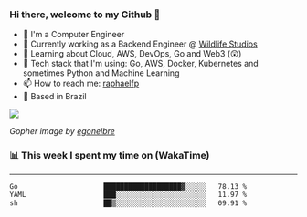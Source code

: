 ### Hi there, welcome to my Github 👋

- 📖 I'm a Computer Engineer
- 🔭 Currently working as a Backend Engineer @ [Wildlife Studios](https://wildlifestudios.com/)
- 🌱 Learning about Cloud, AWS, DevOps, Go and Web3 (😲)
- 🚀 Tech stack that I'm using: Go, AWS, Docker, Kubernetes and sometimes Python and Machine Learning
- 📫 How to reach me: [raphaelfp](https://linkedin.com/in/raphaelfp)
- 🏡 Based in Brazil

![](https://github.com/raphaelfp/gophers/blob/master/.thumb/animation/morning-coffee-3x.gif)

*Gopher image by [egonelbre](https://github.com/egonelbre/)*

### 📊 This week I spent my time on (WakaTime)

---

<!--START_SECTION:waka-->

```txt
Go                     ███████████████████▓░░░░░   78.13 %
YAML                   ███░░░░░░░░░░░░░░░░░░░░░░   11.97 %
sh                     ██▒░░░░░░░░░░░░░░░░░░░░░░   09.91 %
```

<!--END_SECTION:waka-->
